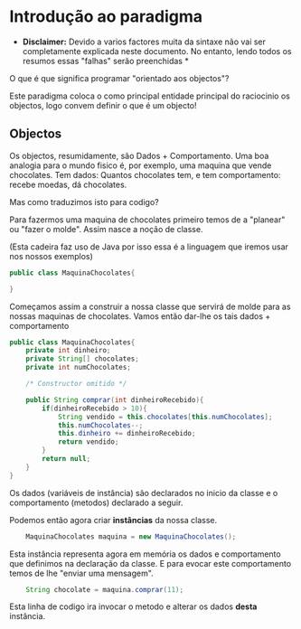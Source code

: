 # Introdução ao paradigma

* **Disclaimer:** Devido a varios factores muita da sintaxe não vai ser completamente explicada neste documento.
No entanto, lendo todos os resumos essas "falhas" serão preenchidas *

O que é que significa programar "orientado aos objectos"?

Este paradigma coloca o como principal entidade principal do raciocinio os objectos, logo convem definir o que é um objecto!

## Objectos
Os objectos, resumidamente, são  Dados + Comportamento. Uma boa analogia para o mundo fisico é, por exemplo, uma maquina que
 vende chocolates. Tem dados: Quantos chocolates tem, e tem comportamento: recebe moedas, dá chocolates.

Mas como traduzimos isto para codigo?

Para fazermos uma maquina de chocolates primeiro temos de a "planear" ou "fazer o molde". Assim nasce a noção de classe.

(Esta cadeira faz uso de Java por isso essa é a linguagem que iremos usar nos nossos exemplos)
```Java
public class MaquinaChocolates{

}
```

Começamos assim a construir a nossa classe que servirá de molde para as nossas maquinas de chocolates. Vamos então dar-lhe os tais
dados + comportamento

```Java
public class MaquinaChocolates{
    private int dinheiro;
    private String[] chocolates;
    private int numChocolates;

    /* Constructor omitido */

    public String comprar(int dinheiroRecebido){
        if(dinheiroRecebido > 10){
            String vendido = this.chocolates[this.numChocolates];
            this.numChocolates--;
            this.dinheiro += dinheiroRecebido;
            return vendido;
        }
        return null;
    }
}
```
Os dados (variáveis de instância) são declarados no inicio da classe e o comportamento (metodos) declarado a seguir.

Podemos então agora criar **instâncias** da nossa classe.
```Java
    MaquinaChocolates maquina = new MaquinaChocolates();
```
Esta instância representa agora em memória os dados e comportamento que definimos na declaração da classe. E para evocar este comportamento
 temos de lhe "enviar uma mensagem".
```Java
    String chocolate = maquina.comprar(11);
```
Esta linha de codigo ira invocar o metodo e alterar os dados **desta** instância.
